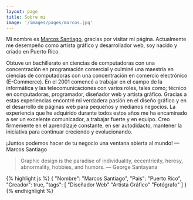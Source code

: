 ```yaml
---
layout: page
title: Sobre mi
image: '/images/pages/marcos.jpg'
---
```


Mi nombre es [Marcos Santiago](https://marcossantiago.com), gracias por visitar mi página. Actualmente me desempeño como artista gráfico y desarrollador web, soy nacido y criado en Puerto Rico.

Obtuve un bachillerato en ciencias de computadoras con una concentración en programación comercial y culminé una maestría en ciencias de computadoras con una concentración en comercio electrónico (E-Commerce). En el 2001 comencé a trabajar en el campo de la informática y las telecomunicaciones con varios roles, tales como; técnico en computadoras, programador, diseñador web y artista gráfico. Gracias a estas experiencias encontré mi verdadera pasión en el diseño gráfico y en el desarrollo de páginas web para pequeños y medianos negocios. La experiencia que he adquirido durante todos estos años me ha encaminado a ser un excelente comunicador, a trabajar fuerte y en equipo. Creo firmemente en el aprendizaje constante, en ser autodidacto, mantener la iniciativa para continuar creciendo y evolucionando.

¡Juntos podemos hacer de tu negocio una ventana abierta al mundo! — Marcos Santiago

> Graphic design is the paradise of individuality, eccentricity, heresy, abnormality, hobbies, and humors. — George Santayana

{% highlight js %}
{
  "Nombre": "Marcos Santiago",
  "Pais": "Puerto Rico",
  "Creador": true,
  "tags": [
   "Diseñador Web"
   "Artista Gráfico"
   "Fotógrafo"
  ]
}
{% endhighlight %}
